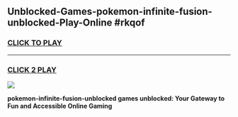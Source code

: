 
## Unblocked-Games-pokemon-infinite-fusion-unblocked-Play-Online #rkqof
<h3>
<a href="https://news.freeplayer.one?title=pokemon-infinite-fusion-unblocked&ref=3">CLICK TO PLAY</a></h3>
<hr>

<h3>
<a href="https://news.freeplayer.one?title=pokemon-infinite-fusion-unblocked&ref=3">CLICK 2 PLAY</a>
  
</h3>

<a href="https://news.freeplayer.one?title=pokemon-infinite-fusion-unblocked&ref=3"><img src="https://clearcache.store/games.png"></a>


**pokemon-infinite-fusion-unblocked games unblocked: Your Gateway to Fun and Accessible Online Gaming**
